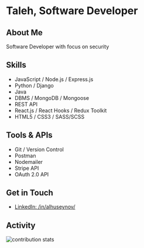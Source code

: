 # Taleh, Software Developer


## About Me
Software Developer with focus on security

## Skills
- JavaScript / Node.js / Express.js
- Python / Django
- Java
- DBMS / MongoDB / Mongoose
- REST API
- React.js / React Hooks / Redux Toolkit
- HTML5 / CSS3 / SASS/SCSS

## Tools & APIs
- Git / Version Control
- Postman
- Nodemailer
- Stripe API
- OAuth 2.0 API

## Get in Touch
- [LinkedIn: /in/alhuseynov/](https://www.linkedin.com/in/taleh-alhuseynov/)

## Activity
<p><img align="center" src="https://github-readme-streak-stats.herokuapp.com/?user=talehafandi&" alt="contribution stats" /></p>
